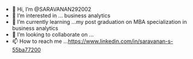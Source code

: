 - 👋 Hi, I’m @SARAVANAN292002
- 👀 I’m interested in ... business analytics
- 🌱 I’m currently learning ...my post graduation on MBA specialization in business analytics
- 💞️ I’m looking to collaborate on ...
- 📫 How to reach me ...https://www.linkedin.com/in/saravanan-s-55ba77200


<!---
SARAVANAN292002/SARAVANAN292002 is a ✨ special ✨ repository because its `README.md` (this file) appears on your GitHub profile.
You can click the Preview link to take a look at your changes.
--->

